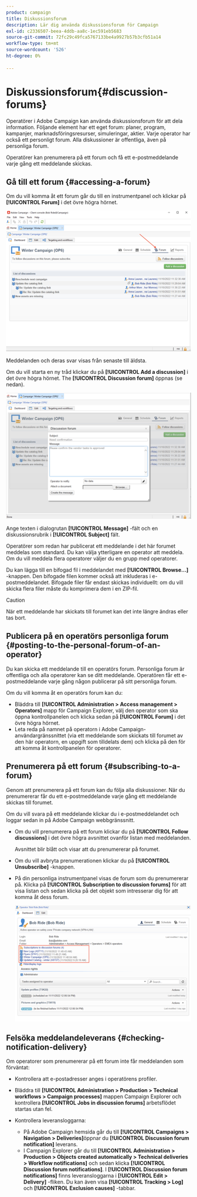 ```yaml
---
product: campaign
title: Diskussionsforum
description: Lär dig använda diskussionsforum för Campaign
exl-id: c2336507-beea-4ddb-aa8c-1ec591eb5683
source-git-commit: 72fc29c49fca5767133be4a9927b57b3cfb51a14
workflow-type: tm+mt
source-wordcount: '526'
ht-degree: 0%

---
```


# Diskussionsforum{#discussion-forums}

Operatörer i Adobe Campaign kan använda diskussionsforum för att dela information. Följande element har ett eget forum: planer, program, kampanjer, marknadsföringsresurser, simuleringar, aktier. Varje operator har också ett personligt forum. Alla diskussioner är offentliga, även på personliga forum.

Operatörer kan prenumerera på ett forum och få ett e-postmeddelande varje gång ett meddelande skickas.

## Gå till ett forum {#accessing-a-forum}

Om du vill komma åt ett forum går du till en instrumentpanel och klickar på **[!UICONTROL Forum]** i det övre högra hörnet.

![](assets/mrm-forum-icon.png)

Meddelanden och deras svar visas från senaste till äldsta.

Om du vill starta en ny tråd klickar du på **[!UICONTROL Add a discussion]** i det övre högra hörnet. The **[!UICONTROL Discussion forum]** öppnas (se nedan).

![](assets/mrm-forum-new-thread.png)


Ange texten i dialogrutan **[!UICONTROL Message]** -fält och en diskussionsrubrik i **[!UICONTROL Subject]** fält.

Operatörer som redan har publicerat ett meddelande i det här forumet meddelas som standard. Du kan välja ytterligare en operator att meddela. Om du vill meddela flera operatorer väljer du en grupp med operatorer.

Du kan lägga till en bifogad fil i meddelandet med  **[!UICONTROL Browse...]** -knappen. Den bifogade filen kommer också att inkluderas i e-postmeddelandet. Bifogade filer får endast skickas individuellt: om du vill skicka flera filer måste du komprimera dem i en ZIP-fil.

>[!CAUTION]
>
>När ett meddelande har skickats till forumet kan det inte längre ändras eller tas bort.

## Publicera på en operatörs personliga forum {#posting-to-the-personal-forum-of-an-operator}

Du kan skicka ett meddelande till en operatörs forum. Personliga forum är offentliga och alla operatorer kan se ditt meddelande. Operatören får ett e-postmeddelande varje gång någon publicerar på sitt personliga forum.

Om du vill komma åt en operatörs forum kan du:

* Bläddra till **[!UICONTROL Administration > Access management > Operators]** mapp för Campaign Explorer, välj den operator som ska öppna kontrollpanelen och klicka sedan på **[!UICONTROL Forum]** i det övre högra hörnet.
* Leta reda på namnet på operatorn i Adobe Campaign-användargränssnittet (via ett meddelande som skickats till forumet av den här operatorn, en uppgift som tilldelats dem) och klicka på den för att komma åt kontrollpanelen för operatorer.

## Prenumerera på ett forum {#subscribing-to-a-forum}

Genom att prenumerera på ett forum kan du följa alla diskussioner. När du prenumererar får du ett e-postmeddelande varje gång ett meddelande skickas till forumet.

Om du vill svara på ett meddelande klickar du i e-postmeddelandet och loggar sedan in på Adobe Campaign webbgränssnitt.

* Om du vill prenumerera på ett forum klickar du på **[!UICONTROL Follow discussions]** i det övre högra avsnittet ovanför listan med meddelanden.

   Avsnittet blir blått och visar att du prenumererar på forumet.

* Om du vill avbryta prenumerationen klickar du på **[!UICONTROL Unsubscribe]** -knappen.

* På din personliga instrumentpanel visas de forum som du prenumererar på. Klicka på **[!UICONTROL Subscription to discussion forums]** för att visa listan och sedan klicka på det objekt som intresserar dig för att komma åt dess forum.

   ![](assets/forum-subscribed.png)


## Felsöka meddelandeleverans {#checking-notification-delivery}

Om operatorer som prenumererar på ett forum inte får meddelanden som förväntat:

* Kontrollera att e-postadresser anges i operatörens profiler.
* Bläddra till **[!UICONTROL Administration > Production > Technical workflows > Campaign processes]** mappen Campaign Explorer och kontrollera **[!UICONTROL Jobs in discussion forums]** arbetsflödet startas utan fel.
* Kontrollera leveransloggarna:

   * På Adobe Campaign hemsida går du till **[!UICONTROL Campaigns > Navigation > Deliveries]**&#x200B;öppnar du **[!UICONTROL Discussion forum notification]** leverans.
   * I Campaign Explorer går du till **[!UICONTROL Administration > Production > Objects created automatically > Technical deliveries > Workflow notifications]** och sedan klicka **[!UICONTROL Discussion forum notifications]**.
   I **[!UICONTROL Discussion forum notifications]** finns leveransloggarna i **[!UICONTROL Edit > Delivery]** -fliken. Du kan även visa **[!UICONTROL Tracking > Log]** och **[!UICONTROL Exclusion causes]** -tabbar.
